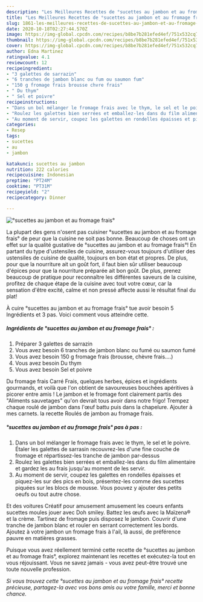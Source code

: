 ```yaml
---
description: "Les Meilleures Recettes de °sucettes au jambon et au fromage frais°"
title: "Les Meilleures Recettes de °sucettes au jambon et au fromage frais°"
slug: 1861-les-meilleures-recettes-de-sucettes-au-jambon-et-au-fromage-frais
date: 2020-10-18T02:27:44.570Z
image: https://img-global.cpcdn.com/recipes/b8be7b281efed4ef/751x532cq70/sucettes-au-jambon-et-au-fromage-frais-photo-principale-de-la-recette.jpg
thumbnail: https://img-global.cpcdn.com/recipes/b8be7b281efed4ef/751x532cq70/sucettes-au-jambon-et-au-fromage-frais-photo-principale-de-la-recette.jpg
cover: https://img-global.cpcdn.com/recipes/b8be7b281efed4ef/751x532cq70/sucettes-au-jambon-et-au-fromage-frais-photo-principale-de-la-recette.jpg
author: Edna Martinez
ratingvalue: 4.1
reviewcount: 12
recipeingredient:
- "3 galettes de sarrazin"
- "6 tranches de jambon blanc ou fum ou saumon fum"
- "150 g fromage frais brousse chvre frais"
- " Du thym"
- " Sel et poivre"
recipeinstructions:
- "Dans un bol mélanger le fromage frais avec le thym, le sel et le poivre. Étaler les galettes de sarrasin recouvrez-les d&#39;une fine couche de fromage et répartissez-les tranche de jambon par-dessus"
- "Roulez les galettes bien serrées et emballez-les dans du film alimentaire et gardez les au frais jusqu&#39;au moment de les servir."
- "Au moment de servir, coupez les galettes en rondelles épaisses et piquez-les sur des pics en bois, présentez-les comme des sucettes piquées sur les blocs de mousse. Vous pouvez y ajouter des petits oeufs ou tout autre chose."
categories:
- Resep
tags:
- sucettes
- au
- jambon

katakunci: sucettes au jambon 
nutrition: 222 calories
recipecuisine: Indonesian
preptime: "PT24M"
cooktime: "PT31M"
recipeyield: "2"
recipecategory: Dinner

---
```



![°sucettes au jambon et au fromage frais°](https://img-global.cpcdn.com/recipes/b8be7b281efed4ef/751x532cq70/sucettes-au-jambon-et-au-fromage-frais-photo-principale-de-la-recette.jpg)

La plupart des gens n'osent pas cuisiner °sucettes au jambon et au fromage frais° de peur que la cuisine ne soit pas bonne. Beaucoup de choses ont un effet sur la qualité gustative de °sucettes au jambon et au fromage frais°! En partant du type d'ustensiles de cuisine, assurez-vous toujours d'utiliser des ustensiles de cuisine de qualité, toujours en bon état et propres. De plus, pour que la nourriture ait un goût fort, il faut bien sûr utiliser beaucoup d'épices pour que la nourriture préparée ait bon goût. De plus, prenez beaucoup de pratique pour reconnaître les différentes saveurs de la cuisine, profitez de chaque étape de la cuisine avec tout votre cœur, car la sensation d'être excité, calme et non pressé affecte aussi le résultat final du plat!

<!--inarticleads1-->

À cuire °sucettes au jambon et au fromage frais° tue avoir besoin 5 Ingrédients et 3 pas. Voici comment vous atteindre cette.

##### Ingrédients de °sucettes au jambon et au fromage frais° :

1. Préparer 3 galettes de sarrazin
1. Vous avez besoin 6 tranches de jambon blanc ou fumé ou saumon fumé
1. Vous avez besoin 150 g fromage frais (brousse, chèvre frais....)
1. Vous avez besoin  Du thym
1. Vous avez besoin  Sel et poivre


Du fromage frais Carré Frais, quelques herbes, épices et ingrédients gourmands, et voilà que l&#39;on obtient de savoureuses bouchées apéritives à picorer entre amis ! Le jambon et le fromage font clairement partis des &#34;Aliments sauvetages&#34; qu&#39;on devrait tous avoir dans notre frigo! Trempez chaque roulé de jambon dans l&#39;œuf battu puis dans la chapelure. Ajouter à mes carnets. la recette Roulés de jambon au fromage frais. 

<!--inarticleads2-->

##### °sucettes au jambon et au fromage frais° pas à pas :

1. Dans un bol mélanger le fromage frais avec le thym, le sel et le poivre. Étaler les galettes de sarrasin recouvrez-les d&#39;une fine couche de fromage et répartissez-les tranche de jambon par-dessus
1. Roulez les galettes bien serrées et emballez-les dans du film alimentaire et gardez les au frais jusqu&#39;au moment de les servir.
1. Au moment de servir, coupez les galettes en rondelles épaisses et piquez-les sur des pics en bois, présentez-les comme des sucettes piquées sur les blocs de mousse. Vous pouvez y ajouter des petits oeufs ou tout autre chose.


Et des voitures Créatif pour amusement amusement les coeurs enfants sucettes moules jouer avec Doh smiley. Battez les œufs avec la Maïzena® et la crème. Tartinez de fromage puis disposez le jambon. Couvrir d&#39;une tranche de jambon blanc et rouler en serrant correctement les bords. Ajoutez à votre jambon un fromage frais à l&#39;ail, là aussi, de préférence pauvre en matières grasses. 

<!--inarticleads1-->

<p>
Puisque vous avez réellement terminé cette recette de °sucettes au jambon et au fromage frais°, explorez maintenant les recettes et exécutez-la tout en vous réjouissant. Vous ne savez jamais - vous avez peut-être trouvé une toute nouvelle profession.
</p>

<p>
<i>Si vous trouvez cette °sucettes au jambon et au fromage frais° recette précieuse, partagez-la avec vos bons amis ou votre famille, merci et bonne chance.</i>
</p>
